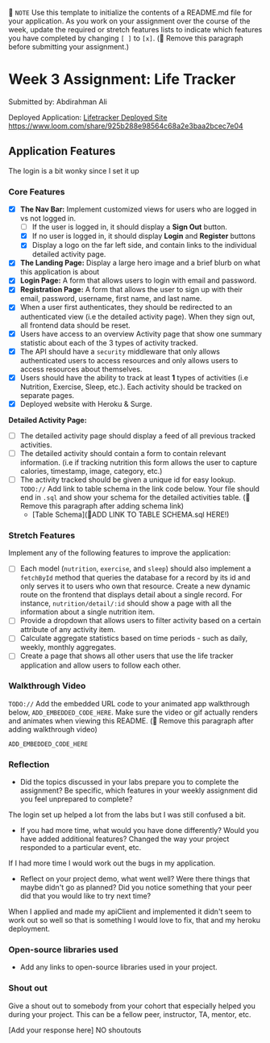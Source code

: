 📝 `NOTE` Use this template to initialize the contents of a README.md file for your application. As you work on your assignment over the course of the week, update the required or stretch features lists to indicate which features you have completed by changing `[ ]` to `[x]`. (🚫 Remove this paragraph before submitting your assignment.)

# Week 3 Assignment: Life Tracker

Submitted by: Abdirahman Ali

Deployed Application: [Lifetracker Deployed Site](torpid-apparel.surge.sh)
https://www.loom.com/share/925b288e98564c68a2e3baa2bcec7e04

## Application Features

The login is a bit wonky since I set it up

### Core Features

- [x] **The Nav Bar:** Implement customized views for users who are logged in vs not logged in.
  - [ ] If the user is logged in, it should display a **Sign Out** button.
  - [x] If no user is logged in, it should display **Login** and **Register** buttons
  - [x] Display a logo on the far left side, and contain links to the individual detailed activity page.
- [x] **The Landing Page:** Display a large hero image and a brief blurb on what this application is about
- [x] **Login Page:** A form that allows users to login with email and password.
- [x] **Registration Page:** A form that allows the user to sign up with their email, password, username, first name, and last name.
- [x] When a user first authenticates, they should be redirected to an authenticated view (i.e the detailed activity page). When they sign out, all frontend data should be reset.
- [x] Users have access to an overview Activity page that show one summary statistic about each of the 3 types of activity tracked.
- [x] The API should have a `security` middleware that only allows authenticated users to access resources and only allows users to access resources about themselves.
- [x] Users should have the ability to track at least **1** types of activities (i.e Nutrition, Exercise, Sleep, etc.). Each activity should be tracked on separate pages.
- [x] Deployed website with Heroku & Surge.

**Detailed Activity Page:**

- [ ] The detailed activity page should display a feed of all previous tracked activities.
- [ ] The detailed activity should contain a form to contain relevant information. (i.e if tracking nutrition this form allows the user to capture calories, timestamp, image, category, etc.)
- [ ] The activity tracked should be given a unique id for easy lookup.
      `TODO://` Add link to table schema in the link code below. Your file should end in `.sql` and show your schema for the detailed activities table. (🚫 Remove this paragraph after adding schema link)
  - [Table Schema](📝ADD LINK TO TABLE SCHEMA.sql HERE!)

### Stretch Features

Implement any of the following features to improve the application:

- [ ] Each model (`nutrition`, `exercise`, and `sleep`) should also implement a `fetchById` method that queries the database for a record by its id and only serves it to users who own that resource. Create a new dynamic route on the frontend that displays detail about a single record. For instance, `nutrition/detail/:id` should show a page with all the information about a single nutrition item.
- [ ] Provide a dropdown that allows users to filter activity based on a certain attribute of any activity item.
- [ ] Calculate aggregate statistics based on time periods - such as daily, weekly, monthly aggregates.
- [ ] Create a page that shows all other users that use the life tracker application and allow users to follow each other.

### Walkthrough Video

`TODO://` Add the embedded URL code to your animated app walkthrough below, `ADD_EMBEDDED_CODE_HERE`. Make sure the video or gif actually renders and animates when viewing this README. (🚫 Remove this paragraph after adding walkthrough video)

`ADD_EMBEDDED_CODE_HERE`

### Reflection

- Did the topics discussed in your labs prepare you to complete the assignment? Be specific, which features in your weekly assignment did you feel unprepared to complete?

The login set up helped a lot from the labs but I was still confused a bit.

- If you had more time, what would you have done differently? Would you have added additional features? Changed the way your project responded to a particular event, etc.

If I had more time I would work out the bugs in my application.

- Reflect on your project demo, what went well? Were there things that maybe didn't go as planned? Did you notice something that your peer did that you would like to try next time?

When I applied and made my apiClient and implemented it didn't seem to work out so well so that is something I would love to fix, that and my heroku deployment.

### Open-source libraries used

- Add any links to open-source libraries used in your project.

### Shout out

Give a shout out to somebody from your cohort that especially helped you during your project. This can be a fellow peer, instructor, TA, mentor, etc.

[Add your response here]
NO shoutouts
